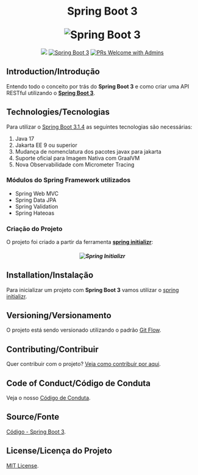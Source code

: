 <h1 align="center">
  <p align="center">Spring Boot 3</p>
  <img src="https://imgur.com/cDaEtgF.jpg" alt="Spring Boot 3">
</h1>

<p align="center">
  <a href="#license"><img src="https://img.shields.io/github/license/sourcerer-io/hall-of-fame.svg?colorB=ff0000"></a>
  <a href="https://imgur.com/fbwPu3A.jpg"><img src="https://img.shields.io/badge/cardapio-working-brightgreen?color=green" alt="Spring Boot 3"></a>
  <a href="CONTRIBUTING.md#pull-requests"><img src="https://img.shields.io/badge/PRs-welcome-brightgreen.svg" alt="PRs Welcome with Admins"></a>
</p>

## Introduction/Introdução

Entendo todo o conceito por trás do **Spring Boot 3** e como criar uma API RESTful utilizando o [**Spring Boot 3**](https://spring.io/projects).

## Technologies/Tecnologias

Para utilizar o [Spring Boot 3.1.4](https://spring.io/projects/spring-boot#learn) as seguintes tecnologias são necessárias:

1. Java 17
2. Jakarta EE 9 ou superior
3. Mudança de nomenclatura dos pacotes javax para jakarta
4. Suporte oficial para Imagem Nativa com GraalVM
5. Nova Observabilidade com Micrometer Tracing

### Módulos do Spring Framework utilizados

- Spring Web MVC
- Spring Data JPA
- Spring Validation
- Spring Hateoas

### Criação do Projeto

O projeto foi criado a partir da ferramenta [**spring initializr**](https://start.spring.io/):

<h5 align="center">
  <img src="https://imgur.com/yRccwGh.jpg" alt="Spring Initializr">
</h5>

## Installation/Instalação

Para inicializar um projeto com **Spring Boot 3** vamos utilizar o [spring initializr](https://start.spring.io/).

## Versioning/Versionamento

O projeto está sendo versionado utilizando o padrão [Git Flow](https://medium.com/trainingcenter/utilizando-o-fluxo-git-flow-e63d5e0d5e04).

## Contributing/Contribuir

Quer contribuir com o projeto? [Veja como contribuir por aqui](./CONTRIBUTING.md).

## Code of Conduct/Código de Conduta

Veja o nosso [Código de Conduta](./CODE_OF_CONDUCT.md).

## Source/Fonte

[Código - Spring Boot 3](https://github.com/MichelliBrito/springboot-api-ebook/tree/master).

## License/Licença do Projeto

[MIT License](./LICENSE.md).
